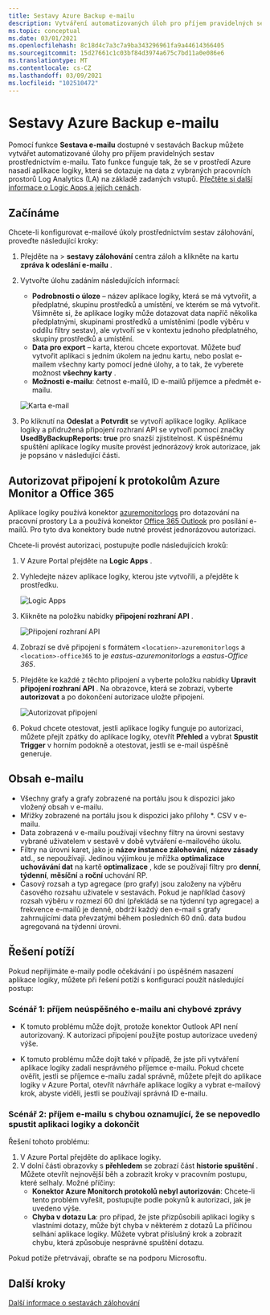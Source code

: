 ```yaml
---
title: Sestavy Azure Backup e-mailu
description: Vytváření automatizovaných úloh pro příjem pravidelných sestav prostřednictvím e-mailu
ms.topic: conceptual
ms.date: 03/01/2021
ms.openlocfilehash: 8c18d4c7a3c7a9ba343296961fa9a44614366405
ms.sourcegitcommit: 15d27661c1c03bf84d3974a675c7bd11a0e086e6
ms.translationtype: MT
ms.contentlocale: cs-CZ
ms.lasthandoff: 03/09/2021
ms.locfileid: "102510472"
---
```

# <a name="email-azure-backup-reports"></a>Sestavy Azure Backup e-mailu

Pomocí funkce **Sestava e-mailu** dostupné v sestavách Backup můžete vytvářet automatizované úlohy pro příjem pravidelných sestav prostřednictvím e-mailu. Tato funkce funguje tak, že se v prostředí Azure nasadí aplikace logiky, která se dotazuje na data z vybraných pracovních prostorů Log Analytics (LA) na základě zadaných vstupů. [Přečtěte si další informace o Logic Apps a jejich cenách](https://azure.microsoft.com/pricing/details/logic-apps/).

## <a name="getting-started"></a>Začínáme

Chcete-li konfigurovat e-mailové úkoly prostřednictvím sestav zálohování, proveďte následující kroky:

1.  Přejděte na   >  **sestavy zálohování** centra záloh a klikněte na kartu **zpráva k odeslání e-mailu** .
2.  Vytvořte úlohu zadáním následujících informací:
    * **Podrobnosti o úloze** – název aplikace logiky, která se má vytvořit, a předplatné, skupinu prostředků a umístění, ve kterém se má vytvořit. Všimněte si, že aplikace logiky může dotazovat data napříč několika předplatnými, skupinami prostředků a umístěními (podle výběru v oddílu filtry sestav), ale vytvoří se v kontextu jednoho předplatného, skupiny prostředků a umístění.
    * **Data pro export** – karta, kterou chcete exportovat. Můžete buď vytvořit aplikaci s jedním úkolem na jednu kartu, nebo poslat e-mailem všechny karty pomocí jedné úlohy, a to tak, že vyberete možnost **všechny karty** .
    * **Možnosti e-mailu**: četnost e-mailů, ID e-mailů příjemce a předmět e-mailu.

    ![Karta e-mail](./media/backup-azure-configure-backup-reports/email-tab.png)

3.  Po kliknutí na **Odeslat** a **Potvrdit** se vytvoří aplikace logiky. Aplikace logiky a přidružená připojení rozhraní API se vytvoří pomocí značky **UsedByBackupReports: true** pro snazší zjistitelnost. K úspěšnému spuštění aplikace logiky musíte provést jednorázový krok autorizace, jak je popsáno v následující části.

## <a name="authorize-connections-to-azure-monitor-logs-and-office-365"></a>Autorizovat připojení k protokolům Azure Monitor a Office 365

Aplikace logiky používá konektor [azuremonitorlogs](https://docs.microsoft.com/connectors/azuremonitorlogs/) pro dotazování na pracovní prostory La a používá konektor [Office 365 Outlook](https://docs.microsoft.com/connectors/office365connector/) pro posílání e-mailů. Pro tyto dva konektory bude nutné provést jednorázovou autorizaci. 
 
Chcete-li provést autorizaci, postupujte podle následujících kroků:

1.  V Azure Portal přejděte na **Logic Apps** .
2.  Vyhledejte název aplikace logiky, kterou jste vytvořili, a přejděte k prostředku.

    ![Logic Apps](./media/backup-azure-configure-backup-reports/logic-apps.png)

3.  Klikněte na položku nabídky **připojení rozhraní API** .

    ![Připojení rozhraní API](./media/backup-azure-configure-backup-reports/api-connections.png)

4.  Zobrazí se dvě připojení s formátem `<location>-azuremonitorlogs` a `<location>-office365` to je _eastus-azuremonitorlogs_ a _eastus-Office 365_.
5.  Přejděte ke každé z těchto připojení a vyberte položku nabídky **Upravit připojení rozhraní API** . Na obrazovce, která se zobrazí, vyberte **autorizovat** a po dokončení autorizace uložte připojení.

    ![Autorizovat připojení](./media/backup-azure-configure-backup-reports/authorize-connections.png)

6.  Pokud chcete otestovat, jestli aplikace logiky funguje po autorizaci, můžete přejít zpátky do aplikace logiky, otevřít **Přehled** a vybrat **Spustit Trigger** v horním podokně a otestovat, jestli se e-mail úspěšně generuje.

## <a name="contents-of-the-email"></a>Obsah e-mailu

* Všechny grafy a grafy zobrazené na portálu jsou k dispozici jako vložený obsah v e-mailu.
* Mřížky zobrazené na portálu jsou k dispozici jako přílohy *. CSV v e-mailu.
* Data zobrazená v e-mailu používají všechny filtry na úrovni sestavy vybrané uživatelem v sestavě v době vytváření e-mailového úkolu.
* Filtry na úrovni karet, jako je **název instance zálohování**, **název zásady** atd., se nepoužívají. Jedinou výjimkou je mřížka **optimalizace uchovávání dat** na kartě **optimalizace** , kde se používají filtry pro **denní**, **týdenní**, **měsíční** a **roční** uchování RP.
* Časový rozsah a typ agregace (pro grafy) jsou založeny na výběru časového rozsahu uživatele v sestavách. Pokud je například časový rozsah výběru v rozmezí 60 dní (překládá se na týdenní typ agregace) a frekvence e-mailů je denně, obdrží každý den e-mail s grafy zahrnujícími data převzatými během posledních 60 dnů. data budou agregovaná na týdenní úrovni.

## <a name="troubleshooting-issues"></a>Řešení potíží

Pokud nepřijímáte e-maily podle očekávání i po úspěšném nasazení aplikace logiky, můžete při řešení potíží s konfigurací použít následující postup:

### <a name="scenario-1-receiving-neither-a-successful-email-nor-an-error-email"></a>Scénář 1: příjem neúspěšného e-mailu ani chybové zprávy

* K tomuto problému může dojít, protože konektor Outlook API není autorizovaný. K autorizaci připojení použijte postup autorizace uvedený výše.

* K tomuto problému může dojít také v případě, že jste při vytváření aplikace logiky zadali nesprávného příjemce e-mailu. Pokud chcete ověřit, jestli se příjemce e-mailu zadal správně, můžete přejít do aplikace logiky v Azure Portal, otevřít návrháře aplikace logiky a vybrat e-mailový krok, abyste viděli, jestli se používají správná ID e-mailu.

### <a name="scenario-2-receiving-an-error-email-that-says-that-the-logic-app-failed-to-execute-to-completion"></a>Scénář 2: příjem e-mailu s chybou oznamující, že se nepovedlo spustit aplikaci logiky a dokončit

Řešení tohoto problému:
1.  V Azure Portal přejděte do aplikace logiky.
2.  V dolní části obrazovky s **přehledem** se zobrazí část **historie spuštění** . Můžete otevřít nejnovější běh a zobrazit kroky v pracovním postupu, které selhaly. Možné příčiny:
    * **Konektor Azure Monitorch protokolů nebyl autorizován**: Chcete-li tento problém vyřešit, postupujte podle pokynů k autorizaci, jak je uvedeno výše.
    * **Chyba v dotazu La**: pro případ, že jste přizpůsobili aplikaci logiky s vlastními dotazy, může být chyba v některém z dotazů La příčinou selhání aplikace logiky. Můžete vybrat příslušný krok a zobrazit chybu, která způsobuje nesprávné spuštění dotazu.

Pokud potíže přetrvávají, obraťte se na podporu Microsoftu.

## <a name="next-steps"></a>Další kroky
[Další informace o sestavách zálohování](https://docs.microsoft.com/azure/backup/configure-reports)
